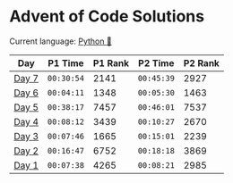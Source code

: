 # Advent of Code Solutions

Current language: [Python 🐍](https://www.python.org/)

| Day | P1 Time | P1 Rank | P2 Time | P2 Rank |
| - | - | - | - | - |
| [Day 7](https://adventofcode.com/2022/day/6) | `00:30:54` | 2141 | `00:45:39` | 2927 |
| [Day 6](https://adventofcode.com/2022/day/6) | `00:04:11` | 1348 | `00:05:30` | 1463 |
| [Day 5](https://adventofcode.com/2022/day/5) | `00:38:17` | 7457 | `00:46:01` | 7537 |
| [Day 4](https://adventofcode.com/2022/day/4) | `00:08:12` | 3439 | `00:10:27` | 2670 |
| [Day 3](https://adventofcode.com/2022/day/3) | `00:07:46` | 1665 | `00:15:01` | 2239 |
| [Day 2](https://adventofcode.com/2022/day/2) | `00:16:47` | 6752 | `00:18:18` | 3869 |
| [Day 1](https://adventofcode.com/2022/day/1) | `00:07:38` | 4265 | `00:08:21` | 2985 |
